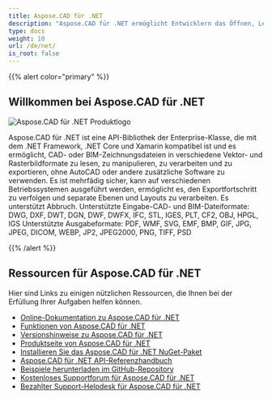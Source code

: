 ```yaml
---
title: Aspose.CAD für .NET
description: "Aspose.CAD für .NET ermöglicht Entwicklern das Öffnen, Lesen und Verarbeiten von AutoCAD DWG, DXF, DWT und anderen CAD- und BIM-Dateiformaten wie DGN, DWF, DWFX, IFC, STL, IGES, PLT, CF2, OBJ, HPGL, IGS."
type: docs
weight: 10
url: /de/net/
is_root: false
---
```


{{% alert color="primary" %}}

## **Willkommen bei Aspose.CAD für .NET**

![Aspose.CAD für .NET Produktlogo](/_assets/home_1.png)

Aspose.CAD für .NET ist eine API-Bibliothek der Enterprise-Klasse, die mit dem .NET Framework, .NET Core und Xamarin kompatibel ist und es ermöglicht, CAD- oder BIM-Zeichnungsdateien in verschiedene Vektor- und Rasterbildformate zu lesen, zu manipulieren, zu verarbeiten und zu exportieren, ohne AutoCAD oder andere zusätzliche Software zu verwenden.
Es ist mehrfädig sicher, kann auf verschiedenen Betriebssystemen ausgeführt werden, ermöglicht es, den Exportfortschritt zu verfolgen und separate Ebenen und Layouts zu verarbeiten. Es unterstützt Abbruch.
Unterstützte Eingabe-CAD- und BIM-Dateiformate: DWG, DXF, DWT, DGN, DWF, DWFX, IFC, STL, IGES, PLT, CF2, OBJ, HPGL, IGS
Unterstützte Ausgabeformate: PDF, WMF, SVG, EMF, BMP, GIF, JPG, JPEG, DICOM, WEBP, JP2, JPEG2000, PNG, TIFF, PSD

{{% /alert %}}

## **Ressourcen für Aspose.CAD für .NET**

Hier sind Links zu einigen nützlichen Ressourcen, die Ihnen bei der Erfüllung Ihrer Aufgaben helfen können.

- [Online-Dokumentation zu Aspose.CAD für .NET](/de/net/)
- [Funktionen von Aspose.CAD für .NET](/de/net/features/)
- [Versionshinweise zu Aspose.CAD für .NET](https://releases.aspose.com/cad/net/release-notes/)
- [Produktseite von Aspose.CAD für .NET](https://products.aspose.com/cad/net/)
- [Installieren Sie das Aspose.CAD für .NET NuGet-Paket](https://www.nuget.org/packages/Aspose.CAD/)
- [Aspose.CAD für .NET API-Referenzhandbuch](https://reference.aspose.com/cad/net)
- [Beispiele herunterladen im GitHub-Repository](https://github.com/aspose-cad/Aspose.CAD-for-.NET)
- [Kostenloses Supportforum für Aspose.CAD für .NET](https://forum.aspose.com/c/cad/19)
- [Bezahlter Support-Helpdesk für Aspose.CAD für .NET](https://helpdesk.aspose.com/)
